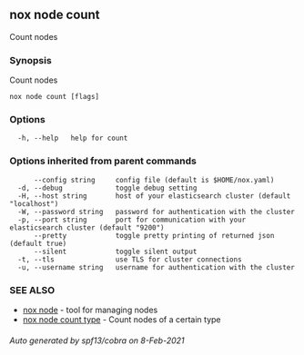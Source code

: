 ## nox node count

Count nodes

### Synopsis

Count nodes

```
nox node count [flags]
```

### Options

```
  -h, --help   help for count
```

### Options inherited from parent commands

```
      --config string     config file (default is $HOME/nox.yaml)
  -d, --debug             toggle debug setting
  -H, --host string       host of your elasticsearch cluster (default "localhost")
  -W, --password string   password for authentication with the cluster
  -p, --port string       port for communication with your elasticsearch cluster (default "9200")
      --pretty            toggle pretty printing of returned json (default true)
      --silent            toggle silent output
  -t, --tls               use TLS for cluster connections
  -u, --username string   username for authentication with the cluster
```

### SEE ALSO

* [nox node](nox_node.md)	 - tool for managing nodes
* [nox node count type](nox_node_count_type.md)	 - Count nodes of a certain type

###### Auto generated by spf13/cobra on 8-Feb-2021
